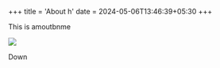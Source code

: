 +++
title = 'About h'
date = 2024-05-06T13:46:39+05:30
+++

This is amoutbnme

![](/image/sunset.jpg)

Down